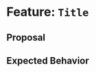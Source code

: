 # Feature: `Title`

## Proposal
<!-- Description for the requested feature. -->

## Expected Behavior
<!-- How should the feature behavior look like. -->
